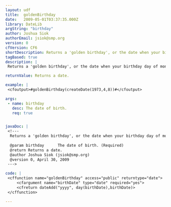 ```yaml
---
layout: udf
title:  goldenBirthday
date:   2009-05-01T03:37:35.000Z
library: DateLib
argString: "birthday"
author: Joshua Siok
authorEmail: jsiok@smp.org
version: 0
cfVersion: CF6
shortDescription: Returns a 'golden birthday', or the date when your birthday day of month equals your age.
tagBased: true
description: |
 Returns a 'golden birthday', or the date when your birthday day of month equals your age.

returnValue: Returns a date.

example: |
 <cfoutput>#goldenBirthday(createDate(1973,4,8))#</cfoutput>

args:
 - name: birthday
   desc: The date of birth.
   req: true


javaDoc: |
 <!---
  Returns a 'golden birthday', or the date when your birthday day of month equals your age.
  
  @param birthday      The date of birth. (Required)
  @return Returns a date. 
  @author Joshua Siok (jsiok@smp.org) 
  @version 0, April 30, 2009 
 --->

code: |
 <cffunction name="goldenBirthday" access="public" returntype="date">
     <cfargument name="birthDate" type="date" required="yes">
     <cfreturn dateAdd("yyyy", day(birthDate),birthDate)>
 </cffunction>

---
```



